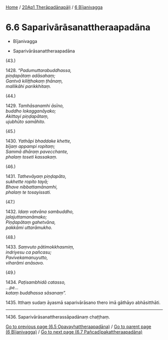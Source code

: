 
[Home](/) / [20Ap1 Therāpadānapāḷi](...md) / [6 Bījanivagga](../20Ap1/6.md)

# 6.6 Saparivārāsanattheraapadāna

* Bījanivagga

* Saparivārāsanattheraapadāna

(43.)

1428\. _“Padumuttarabuddhassa,_  
_piṇḍapātaṃ adāsahaṃ;_  
_Gantvā kiliṭṭhakaṃ ṭhānaṃ,_  
_mallikāhi parikkhitaṃ._  


(44.)

1429\. _Tamhāsanamhi āsīno,_  
_buddho lokagganāyako;_  
_Akittayi piṇḍapātaṃ,_  
_ujubhūto samāhito._  


(45.)

1430\. _Yathāpi bhaddake khette,_  
_bījaṃ appampi ropitaṃ;_  
_Sammā dhāraṃ pavecchante,_  
_phalaṃ toseti kassakaṃ._  


(46.)

1431\. _Tathevāyaṃ piṇḍapāto,_  
_sukhette ropito tayā;_  
_Bhave nibbattamānamhi,_  
_phalaṃ te tosayissati._  


(47.)

1432\. _Idaṃ vatvāna sambuddho,_  
_jalajuttamanāmako;_  
_Piṇḍapātaṃ gahetvāna,_  
_pakkāmi uttarāmukho._  


(48.)

1433\. _Saṃvuto pātimokkhasmiṃ,_  
_indriyesu ca pañcasu;_  
_Pavivekamanuyutto,_  
_viharāmi anāsavo._  


(49.)

1434\. _Paṭisambhidā catasso,_  
_…pe…_  
_kataṃ buddhassa sāsanaṃ”._  


1435\. Itthaṃ sudaṃ āyasmā saparivārāsano thero imā gāthāyo abhāsitthāti.

---

1436\. Saparivārāsanattherassāpadānaṃ chaṭṭhaṃ.



[Go to previous page (6.5 Opavayhattheraapadāna)](6.5.md) / [Go to parent page (6 Bījanivagga)](../20Ap1/6.md) / [Go to next page (6.7 Pañcadīpakattheraapadāna)](6.7.md)


